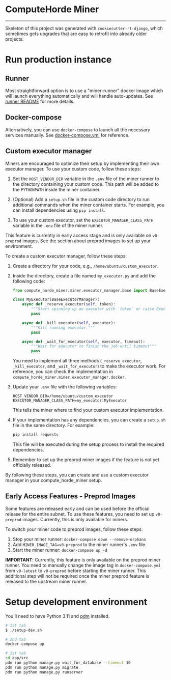 # ComputeHorde Miner



- - -

Skeleton of this project was generated with `cookiecutter-rt-django`, which sometimes gets upgrades that are easy to retrofit into already older projects.

# Run production instance

## Runner

Most straightforward option is to use a "miner-runner" docker image which will launch everything automatically and will handle auto-updates. See [runner README](envs/runner/README.md) for more details.

## Docker-compose

Alternatively, you can use `docker-compose` to launch all the necessary services manually. See [docker-compose.yml](envs/runner/data/docker-compose.yml) for reference.

## Custom executor manager

Miners are encouraged to optimize their setup by implementing their own executor manager. To use your custom code, follow these steps:

1. Set the `HOST_VENDOR_DIR` variable in the `.env` file of the miner runner to the directory containing your custom code. This path will be added to the `PYTHONPATH` inside the miner container.

2. (Optional) Add a `setup.sh` file in the custom code directory to run additional commands when the miner container starts. For example, you can install dependencies using `pip install`.

3. To use your custom executor, set the `EXECUTOR_MANAGER_CLASS_PATH` variable in the `.env` file of the miner runner.

This feature is currently in early access stage and is only available on `v0-preprod` images. See the section about preprod images to set up your environment.

To create a custom executor manager, follow these steps:

1. Create a directory for your code, e.g., `/home/ubuntu/custom_executor`.

2. Inside the directory, create a file named `my_executor.py` and add the following code:

   ```python
   from compute_horde_miner.miner.executor_manager.base import BaseExecutorManager

   class MyExecutor(BaseExecutorManager):
       async def _reserve_executor(self, token):
           """Start spinning up an executor with `token` or raise ExecutorUnavailable if at capacity"""
           pass

       async def _kill_executor(self, executor):
           """Kill running executor."""
           pass

       async def _wait_for_executor(self, executor, timeout):
           """Wait for executor to finish the job until timeout"""
           pass
   ```

   You need to implement all three methods (`_reserve_executor`, `_kill_executor`, and `_wait_for_executor`) to make the executor work. For reference, you can check the implementation in `compute_horde_miner.miner.executor_manager.docker`.

3. Update your `.env` file with the following variables:

   ```
   HOST_VENDOR_DIR=/home/ubuntu/custom_executor
   EXECUTOR_MANAGER_CLASS_PATH=my_executor:MyExecutor
   ```

   This tells the miner where to find your custom executor implementation.

4. If your implementation has any dependencies, you can create a `setup.sh` file in the same directory. For example:

   ```bash
   pip install requests
   ```

   This file will be executed during the setup process to install the required dependencies.

5. Remember to set up the preprod miner images if the feature is not yet officially released.

By following these steps, you can create and use a custom executor manager in your compute_horde_miner setup.

## Early Access Features - Preprod Images

Some features are released early and can be used before the official release for the entire subnet. To use these features, you need to set up `v0-preprod` images. Currently, this is only available for miners.

To switch your miner code to preprod images, follow these steps:

1. Stop your miner runner: `docker-compose down --remove-orphans`
2. Add `MINER_IMAGE_TAG=v0-preprod` to the miner runner's `.env` file.
3. Start the miner runner: `docker-compose up -d`

**IMPORTANT**: Currently, this feature is only available on the preprod miner runner. You need to manually change the image tag in `docker-compose.yml` from `v0-latest` to `v0-preprod` before starting the miner runner. This additional step will not be required once the miner preprod feature is released to the upstream miner runner.

# Setup development environment

You'll need to have Python 3.11 and [pdm](https://pdm-project.org) installed.

```sh
# 1st tab
$ ./setup-dev.sh
```

```sh
# 2nd tab
docker-compose up
```

```sh
# 1st tab
cd app/src
pdm run python manage.py wait_for_database --timeout 10
pdm run python manage.py migrate
pdm run python manage.py runserver
```
